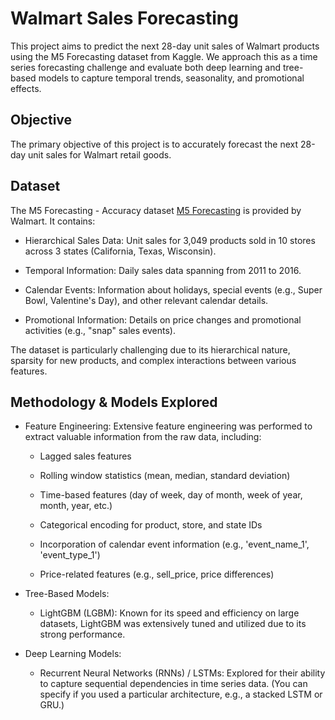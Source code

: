 # Walmart Sales Forecasting

This project aims to predict the next 28-day unit sales of Walmart products using the M5 Forecasting dataset from Kaggle. We approach this as a time series forecasting challenge and evaluate both deep learning and tree-based models to capture temporal trends, seasonality, and promotional effects.

## Objective

The primary objective of this project is to accurately forecast the next 28-day unit sales for Walmart retail goods.

## Dataset
The M5 Forecasting - Accuracy dataset [M5 Forecasting](https://www.kaggle.com/competitions/m5-forecasting-accuracy) is provided by Walmart. It contains:

* Hierarchical Sales Data: Unit sales for 3,049 products sold in 10 stores across 3 states (California, Texas, Wisconsin).

* Temporal Information: Daily sales data spanning from 2011 to 2016.

* Calendar Events: Information about holidays, special events (e.g., Super Bowl, Valentine's Day), and other relevant calendar details.

* Promotional Information: Details on price changes and promotional activities (e.g., "snap" sales events).

The dataset is particularly challenging due to its hierarchical nature, sparsity for new products, and complex interactions between various features.

## Methodology & Models Explored

* Feature Engineering: Extensive feature engineering was performed to extract valuable information from the raw data, including:

  * Lagged sales features

  * Rolling window statistics (mean, median, standard deviation)

  * Time-based features (day of week, day of month, week of year, month, year, etc.)

  * Categorical encoding for product, store, and state IDs

  * Incorporation of calendar event information (e.g., 'event_name_1', 'event_type_1')

  * Price-related features (e.g., sell_price, price differences)

* Tree-Based Models:

  * LightGBM (LGBM): Known for its speed and efficiency on large datasets, LightGBM was extensively tuned and utilized due to its strong performance.

* Deep Learning Models:

  * Recurrent Neural Networks (RNNs) / LSTMs: Explored for their ability to capture sequential dependencies in time series data. (You can specify if you used a particular architecture, e.g., a stacked LSTM or GRU.)
